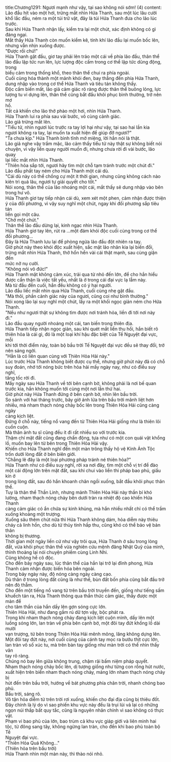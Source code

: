 title:Chương1291: Ngươi mạnh như vậy, tại sao không nói sớm! (4)
content:
Lão đầu hít vào một hơi, trừng mắt nhìn Hứa Thanh, sau một lúc lâu cười<br>khổ lắc đầu, ném ra một túi trữ vật, đây là túi Hứa Thanh đưa cho lão lúc trước.<br>Sau khi Hứa Thanh nhận lấy, kiểm tra lại một chút, xác định không có gì<br>đáng ngại.<br>Mắt thấy Hứa Thanh còn muốn kiểm kê, tính khí lão đầu lại muốn bốc lên,<br>nhưng vẫn nhịn xuống được.<br>"Được rồi chứ!"<br>Hứa Thanh gật đầu, giơ tay phải lên trảo một cái về phía lão đầu, thân thể<br>lão đầu lập tức run lên, lực lượng độc cấm trong cơ thể lập tức dũng động, trong<br>biểu cảm trong thống khổ, theo thân thể chui ra phía ngoài.<br>Cuối cùng hóa thành một mảnh khói đen, bay thẳng đến phía Hứa Thanh,<br>dung nhập vào trong cơ thể Hứa Thanh và tiêu tán không thấy.<br>Độc cấm biến mất, lão giả cảm giác rõ ràng được thân thể buông lỏng, lực<br>lượng tu vi dựng lên, thân thể cũng bắt đầu khôi phục bình thường, trở nên mơ<br>hồ.<br>Tất cả khiến cho lão thở phào một hơi, nhìn Hứa Thanh.<br>Hứa Thanh lui ra phía sau vài bước, vô cùng cảnh giác.<br>Lão giả trừng mắt lên.<br>"Tiểu tử, nhìn ngươi lúc trước ra tay lợi hại như vậy, tại sao hai lần kia<br>ngươi không ra tay, lại muốn ta xuất hiện để giúp đỡ ngươi?"<br>"Ta chưa kịp." Hứa Thanh bình tĩnh mở miệng, lời hắn nói là thật.<br>Lão giả nghe vậy trầm mặc, lão cảm thấy tiểu tử này thật sự không biết nói<br>chuyện, vì vậy liền quay người muốn đi, nhưng chưa rời đi vài bước, lão quay<br>lại liếc mắt nhìn Hứa Thanh.<br>"Thiên hỏa sắp tới, ngươi hãy tìm một chỗ tạm tránh trước một chút đi."<br>Lão đầu phất tay ném cho Hứa Thanh một cái dù.<br>"Cái dù này có thể chống cự một ít thời gian, nhưng cũng không cách nào<br>kiên trì quá lâu, ngươi tự giải quyết cho tốt."<br>Nói xong, thân thể của lão nhoáng một cái, mắt thấy sẽ dung nhập vào bên<br>trong hư vô.<br>Hứa Thanh giơ tay tiếp nhận cái dù, xem xét một phen, cảm nhận được thiện<br>ý của đối phương, vì vậy suy nghĩ một chút, ngay khi đối phương sắp tiêu tán<br>liền gọi một câu.<br>"Chờ một chút."<br>Thân thể lão đầu dừng lại, kinh ngạc nhìn Hứa Thanh.<br>Hứa Thanh giơ tay lên, rút ra …một đám khói độc cuối cùng trong cơ thể<br>đối phương...<br>Đây là Hứa Thanh lưu lại để phòng ngừa lão đầu đột nhiên ra tay.<br>Giờ phút này theo khói độc xuất hiện, sắc mặt lão nhân kia lại biến đổi,<br>trừng mắt nhìn Hứa Thanh, thở hổn hển vài cái thật mạnh, sau cùng giận đến<br>mức nở nụ cười.<br>"Không nói võ đức!"<br>Hứa Thanh mặt không cảm xúc, trải qua từ nhỏ đến lớn, để cho hắn hiểu<br>được cẩn thận là việc tất yếu, nhất là ở trong cái đại vực lạ lẫm này.<br>Mà từ đầu đến cuối, hắn đều không có ý hại người.<br>Lão đầu liếc mắt nhìn qua Hứa Thanh, cuối cùng nhẹ gật đầu.<br>"Mà thôi, phần cảnh giác này của ngươi, cũng coi như bình thường."<br>Nói xong lão lại suy nghĩ một chút, lấy ra một khối ngọc giản ném cho Hứa<br>Thanh.<br>"Nếu như ngươi thật sự không tìm được nơi tránh hỏa, liền đi tới nơi này<br>đi."<br>Lão đầu quay người nhoáng một cái, tan biến trong thiên địa.<br>Hứa Thanh tiếp nhận ngọc giản, sau khi quét mắt liền thu hồi, hắn biết rõ<br>thiên hỏa là cái gì, đó là một loại khí hậu đặc biệt của Tế Nguyệt đại vực, mỗi<br>khi tới thời điểm này, toàn bộ bầu trời Tế Nguyệt đại vực đều sẽ thay đổi, trở<br>nên sáng ngời.<br>"Hẳn là có liên quan cùng với Thiên Hỏa Hải này."<br>Lúc trước Hứa Thanh không biết được cụ thể, nhưng giờ phút này đã có chỗ<br>suy đoán, nhớ tới nóng bức trên hỏa hải mấy ngày nay, như có điều suy nghĩ,<br>tăng tốc rời đi.<br>Mấy ngày sau Hứa Thanh về tới bên cạnh bờ, không phải là nơi bế quan<br>trước kia, hắn không muốn tới cùng một nơi lần thứ hai.<br>Giờ phút này Hứa Thanh đứng ở bên cạnh bờ, nhìn lên bầu trời.<br>So sánh với hai tháng trước, bây giờ ánh lửa trên bầu trời mãnh liệt hơn<br>nhiều, mà nham thạch nóng chảy bốc lên trong Thiên Hỏa Hải cũng càng ngày<br>càng kịch liệt.<br>Đứng ở chỗ này, tiếng nổ vang đến từ Thiên Hỏa Hải giống như là thiên lôi<br>cuồn cuộn.<br>Mà thân ảnh tu sĩ cũng đều ít đi rất nhiều so với trước kia.<br>Thậm chí mặt đất cũng đang chấn động, tựa như có một con quái vật khổng<br>lồ, muốn bay lên từ bên trong Thiên Hỏa Hải vậy.<br>Khiến cho Hứa Thanh nghĩ đến một màn trông thấy hộ vệ Kính Ảnh Tộc<br>trốn dưới lòng đất ở bên biên giới.<br>"Chẳng lẽ đây là một loại phương pháp tránh né thiên hỏa?"<br>Hứa Thanh như có điều suy nghĩ, rời xa nơi đây, tìm một chỗ vị trí để đào<br>một cái động lớn trên mặt đất, sau khi chui vào liền thi pháp bao phủ, giấu kín ở<br>trong lòng đất, sau đó hắn khoanh chân ngồi xuống, bắt đầu khôi phục thân thể.<br>Tuy là thân thể Thần Linh, nhưng mảnh Thiên Hỏa Hải này thần bí khó<br>lường, nham thạch nóng chảy bên dưới tràn ra nhiệt độ cao khiến Hứa Thanh<br>càng cảm giác có ẩn chứa sự kinh khủng, mà hắn nhiều nhất chỉ có thể trầm<br>xuống khoảng một trượng.<br>Xuống sâu thêm chút nữa thì Hứa Thanh không dám, hỏa diễm này thiêu<br>cháy cả linh hồn, cho dù tử thủy tinh hấp thu, cũng khó có thể bảo vệ bản thân<br>không bị thương.<br>Thời gian một ngày liền cứ như vậy trôi qua, Hứa Thanh ở sâu trong lòng<br>đất, vừa khôi phục thân thể vừa nghiên cứu mệnh đăng Nhật Quỹ của mình,<br>thỉnh thoảng lại nói chuyện phiếm cùng Linh Nhi.<br>Cũng không hề cô độc.<br>Cho đến bảy ngày sau, lúc thân thể của hắn lại trở lại đỉnh phong, Hứa<br>Thanh cảm nhận được biến hóa bên ngoài.<br>Trong bảy ngày này, độ nóng càng ngày càng cao.<br>Dù thân ở trong lòng đất cũng là như thế, bùn đất bốn phía cũng bắt đầu trở<br>nên đỏ thẫm.<br>Cho đến một tiếng nổ vang từ trên bầu trời truyền đến, giống như tiếng sấm<br>khuếch tán ra, Hứa Thanh thông qua thần thức cảm giác, thấy được một màn để<br>cho tâm thần của hắn dấy lên gợn sóng cực lớn.<br>Thiên Hỏa Hải, như đang gầm rú dữ tợn vậy, bộc phát ra.<br>Trong khi nham thạch nóng chảy đang kịch liệt cuộn mình, dấy lên một<br>luồng sóng lớn, lan tràn về phía bên cạnh bờ, một đôi tay đứt khổng lồ dài mười<br>vạn trượng, từ bên trong Thiên Hỏa Hải mênh mông, lăng không dựng lên.<br>Một đôi tay đứt này, nơi cuối cùng của cánh tay mọc ra bướu thịt cực lớn,<br>lan tràn vô số xúc tu, mà trên bàn tay giống như màn trời có thể nhìn thấy vân<br>tay rõ ràng.<br>Chúng nó bay lên giữa không trung, chậm rãi bấm niệm pháp quyết.<br>Nham thạch nóng chảy bốc lên, dị tượng giống như từng con rồng hút nước,<br>xuất hiện trên biển nham thạch nóng chảy, mảng lớn nham thạch nóng chảy bị<br>hút đến trên bầu trời, hướng về bát phương phía chân trời, nhanh chóng bao<br>phủ.<br>Bầu trời, sáng rõ.<br>Vô tận hỏa diễm từ trên trời rơi xuống, khiến cho đại địa cũng bị thiêu đốt.<br>Đây chính là lý do vì sao phiến khu vực này đều là trụi lủi vả lại có những<br>ngọn núi thấp bất quy tắc, cũng là nguyên nhân chính vì sao không có thực vật.<br>Phạm vi bao phủ của lớn, bao trùm cả khu vực giáp giới và liên minh hai<br>tộc, từ đông sang tây, không ngừng lan tràn, cho đến khi bao phủ toàn bộ Tế<br>Nguyệt đại vực.<br>"Thiên Hỏa Quá Không..."<br>(Thiên hỏa trên bầu trời)<br>Hứa Thanh nhìn một màn này, thì thào nói nhỏ.
